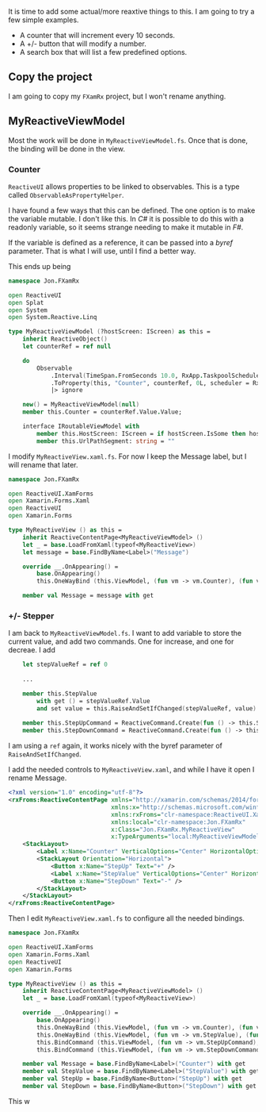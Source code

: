 It is time to add some actual/more reaxtive things to this. I am going to try a few simple examples.
 - A counter that will increment every 10 seconds.
 - A +/- button that will modify a number.
 - A search box that will list a few predefined options.

## Copy the project
I am going to copy my `FXamRx` project, but I won't rename anything.

## MyReactiveViewModel
Most the work will be done in `MyReactiveViewModel.fs`. Once that is done, the binding will be done in the view.

### Counter
`ReactiveUI` allows properties to be linked to observables. This is a type called `ObservableAsPropertyHelper`.

I have found a few ways that this can be defined. The one option is to make the variable mutable. I don't like this. In _C#_ it is possible to do this with a readonly variable, so it seems strange needing to make it mutable in _F#_.

If the variable is defined as a reference, it can be passed into a _byref_ parameter. That is what I will use, until I find a better way.

This ends up being
```fsharp
namespace Jon.FXamRx

open ReactiveUI
open Splat
open System
open System.Reactive.Linq

type MyReactiveViewModel (?hostScreen: IScreen) as this =
    inherit ReactiveObject()
    let counterRef = ref null

    do
        Observable
            .Interval(TimeSpan.FromSeconds 10.0, RxApp.TaskpoolScheduler)
            .ToProperty(this, "Counter", counterRef, 0L, scheduler = RxApp.MainThreadScheduler)
            |> ignore

    new() = MyReactiveViewModel(null)
    member this.Counter = counterRef.Value.Value;

    interface IRoutableViewModel with
        member this.HostScreen: IScreen = if hostScreen.IsSome then hostScreen.Value else Locator.Current.GetService<IScreen>()
        member this.UrlPathSegment: string = ""
```

I modify `MyReactiveView.xaml.fs`. For now I keep the Message label, but I will rename that later.
```fsharp
namespace Jon.FXamRx

open ReactiveUI.XamForms
open Xamarin.Forms.Xaml
open ReactiveUI
open Xamarin.Forms

type MyReactiveView () as this =
    inherit ReactiveContentPage<MyReactiveViewModel> ()
    let _ = base.LoadFromXaml(typeof<MyReactiveView>)
    let message = base.FindByName<Label>("Message")

    override __.OnAppearing() =
        base.OnAppearing()
        this.OneWayBind (this.ViewModel, (fun vm -> vm.Counter), (fun v -> (v.Message : Label).Text), (fun x -> x.ToString())) |> ignore

    member val Message = message with get
```

### +/- Stepper
I am back to `MyReactiveViewModel.fs`. I want to add variable to store the current value, and add two commands. One for increase, and one for decreae.
I add
```fsharp
	let stepValueRef = ref 0
   
    ...

    member this.StepValue
        with get () = stepValueRef.Value
        and set value = this.RaiseAndSetIfChanged(stepValueRef, value) |> ignore
        
    member this.StepUpCommand = ReactiveCommand.Create(fun () -> this.StepValue <- this.StepValue + 1)
    member this.StepDownCommand = ReactiveCommand.Create(fun () -> this.StepValue <- this.StepValue - 1)
```

I am using a `ref` again, it works nicely with the byref parameter of `RaiseAndSetIfChanged`.

I add the needed controls to `MyReactiveView.xaml`, and while I have it open I rename Message.
```xml
<?xml version="1.0" encoding="utf-8"?>
<rxFroms:ReactiveContentPage xmlns="http://xamarin.com/schemas/2014/forms"
                             xmlns:x="http://schemas.microsoft.com/winfx/2009/xaml"
                             xmlns:rxFroms="clr-namespace:ReactiveUI.XamForms;assembly=ReactiveUI.XamForms"
                             xmlns:local="clr-namespace:Jon.FXamRx"
                             x:Class="Jon.FXamRx.MyReactiveView"
                             x:TypeArguments="local:MyReactiveViewModel">
    <StackLayout>
        <Label x:Name="Counter" VerticalOptions="Center" HorizontalOptions="Center" />
        <StackLayout Orientation="Horizontal">
            <Button x:Name="StepUp" Text="+" />
            <Label x:Name="StepValue" VerticalOptions="Center" HorizontalOptions="Center" />
            <Button x:Name="StepDown" Text="-" />
        </StackLayout>
    </StackLayout>
</rxFroms:ReactiveContentPage>
```

Then I edit `MyReactiveView.xaml.fs` to configure all the needed bindings.
```fsharp
namespace Jon.FXamRx

open ReactiveUI.XamForms
open Xamarin.Forms.Xaml
open ReactiveUI
open Xamarin.Forms

type MyReactiveView () as this =
    inherit ReactiveContentPage<MyReactiveViewModel> ()
    let _ = base.LoadFromXaml(typeof<MyReactiveView>)

    override __.OnAppearing() =
        base.OnAppearing()
        this.OneWayBind (this.ViewModel, (fun vm -> vm.Counter), (fun v -> (v.Message : Label).Text), (fun x -> x.ToString())) |> ignore
        this.OneWayBind (this.ViewModel, (fun vm -> vm.StepValue), (fun v -> (v.Message : Label).Text), (fun x -> x.ToString())) |> ignore
        this.BindCommand (this.ViewModel, (fun vm -> vm.StepUpCommand), (fun v -> v.StepUp)) |> ignore
        this.BindCommand (this.ViewModel, (fun vm -> vm.StepDownCommand), (fun v -> v.StepDown)) |> ignore

    member val Message = base.FindByName<Label>("Counter") with get
    member val StepValue = base.FindByName<Label>("StepValue") with get
    member val StepUp = base.FindByName<Button>("StepUp") with get
    member val StepDown = base.FindByName<Button>("StepDown") with get
```

This w
<!--stackedit_data:
eyJoaXN0b3J5IjpbODY2OTg3NTA4LDE2OTY3NjE2NzcsMTIzMD
E0ODU0OSwtMjM1NTg1MzAsMTMzNjQwNDA5MSwxNTE4MzcxOTEz
LC03NjcyMjIxNCwtMTE0NDU2Nzg1Niw0ODQ3NDU0MjAsMjgxMj
M0NDM5XX0=
-->